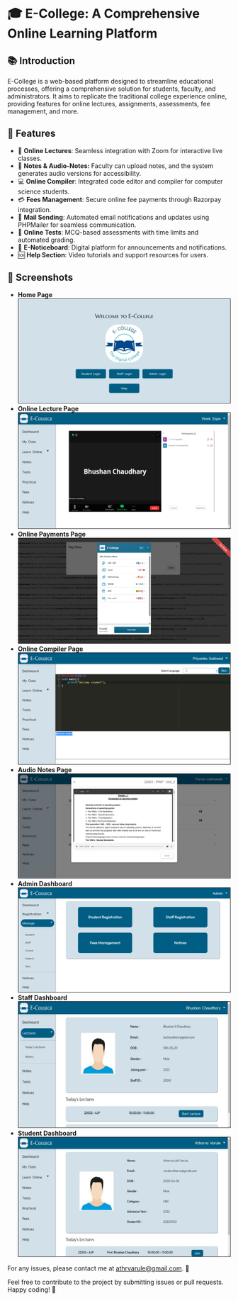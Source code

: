 # 🎓 E-College: A Comprehensive Online Learning Platform
## 📚 Introduction
E-College is a web-based platform designed to streamline educational processes, offering a comprehensive solution for students, faculty, and administrators. It aims to replicate the traditional college experience online, providing features for online lectures, assignments, assessments, fee management, and more.

## 🌟 Features
- 🎥 **Online Lectures**: Seamless integration with Zoom for interactive live classes.
- 📄 **Notes & Audio-Notes:** Faculty can upload notes, and the system generates audio versions for accessibility.
- 💻 **Online Compiler**: Integrated code editor and compiler for computer science students.
- 💳 **Fees Management**: Secure online fee payments through Razorpay integration.
- 📧 **Mail Sending**: Automated email notifications and updates using PHPMailer for seamless communication.
- 📝 **Online Tests**: MCQ-based assessments with time limits and automated grading.
- 📢 **E-Noticeboard**: Digital platform for announcements and notifications.
- 🆘 **Help Section**: Video tutorials and support resources for users.

## 📸 Screenshots

- **Home Page**
![Home Page](screenshots/home_page.png)
- **Online Lecture Page**
![Online Lecture Page](screenshots/lecture_page.png)
- **Online Payments Page**
![Online Payments Page](screenshots/payments_page.png)
- **Online Compiler Page**
![Online Compiler Page](screenshots/compiler_page.png)
- **Audio Notes Page**
![Audio Notes Page](screenshots/audio_notes_page.png)
- **Admin Dashboard**
![Admin Dashboard](screenshots/admin_dashboard.png)
- **Staff Dashboard**
![Staff Dashboard](screenshots/staff_dashboard.png)
- **Student Dashboard**
![Student Dashboard](screenshots/student_dashboard.png)


For any issues, please contact me at [athrvarule@gmail.com](mailto:athrvarule@gmail.com). 📧


Feel free to contribute to the project by submitting issues or pull requests. Happy coding! 🎉